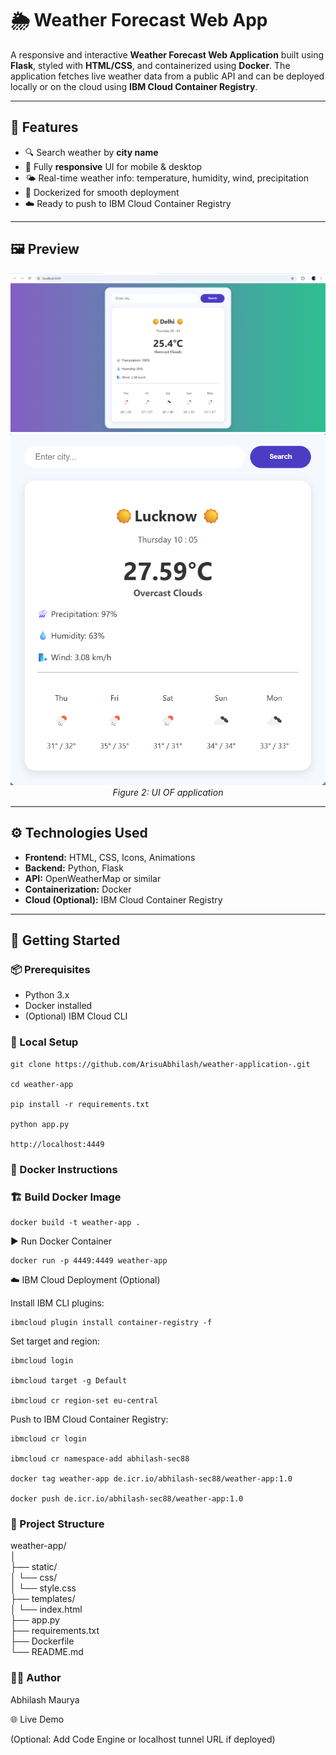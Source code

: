 # 🌦️ Weather Forecast Web App

A responsive and interactive **Weather Forecast Web Application** built using **Flask**, styled with **HTML/CSS**, and containerized using **Docker**. The application fetches live weather data from a public API and can be deployed locally or on the cloud using **IBM Cloud Container Registry**.

---

## 📌 Features

- 🔍 Search weather by **city name**
- 📱 Fully **responsive** UI for mobile & desktop
- 🌤️ Real-time weather info: temperature, humidity, wind, precipitation
- 🐳 Dockerized for smooth deployment
- ☁️ Ready to push to IBM Cloud Container Registry

---

## 🖼️ Preview

<p align="center">
  <img src="static\images\image1.png" width="600"/>
  <br/>
  <img src="static\images\image2.png" width="600"/>
  <i>Figure 2: UI OF application</i>
</p>
 <!-- Replace with your image path -->

---

## ⚙️ Technologies Used

- **Frontend:** HTML, CSS, Icons, Animations
- **Backend:** Python, Flask
- **API:** OpenWeatherMap or similar
- **Containerization:** Docker
- **Cloud (Optional):** IBM Cloud Container Registry

---

## 🚀 Getting Started

### 📦 Prerequisites

- Python 3.x
- Docker installed
- (Optional) IBM Cloud CLI

### 🧪 Local Setup


    git clone https://github.com/ArisuAbhilash/weather-application-.git

    cd weather-app

    pip install -r requirements.txt

    python app.py
   
    http://localhost:4449


### 🐳 Docker Instructions

### 🏗️ Build Docker Image

    docker build -t weather-app .

▶️ Run Docker Container

    docker run -p 4449:4449 weather-app

☁️ IBM Cloud Deployment (Optional)

Install IBM CLI plugins:

    ibmcloud plugin install container-registry -f

Set target and region:

    ibmcloud login

    ibmcloud target -g Default

    ibmcloud cr region-set eu-central

Push to IBM Cloud Container Registry:

    ibmcloud cr login

    ibmcloud cr namespace-add abhilash-sec88

    docker tag weather-app de.icr.io/abhilash-sec88/weather-app:1.0

    docker push de.icr.io/abhilash-sec88/weather-app:1.0

### 📁 Project Structure

weather-app/</br>
│</br>
├── static/</br>
│   └── css/</br>
│       └── style.css</br>
├── templates/</br>
│   └── index.html</br>
├── app.py</br>
├── requirements.txt</br>
├── Dockerfile</br>
└── README.md</br>

### 🙋‍♂️ Author

Abhilash Maurya

🌐 Live Demo

(Optional: Add Code Engine or localhost tunnel URL if deployed)

